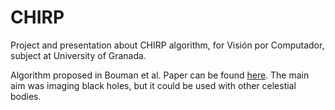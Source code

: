 # CHIRP
Project and presentation about CHIRP algorithm, for Visión por Computador, subject at University of Granada.

Algorithm proposed in Bouman et al. Paper can be found [here](https://arxiv.org/pdf/1512.01413.pdf). The main aim was imaging black holes, but it could be used with other celestial bodies.
